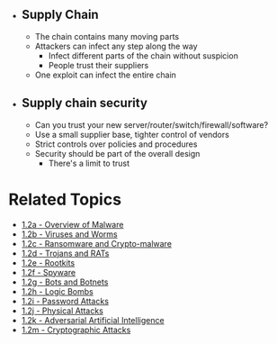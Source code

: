 - ## Supply Chain
	- The chain contains many moving parts
	- Attackers can infect any step along the way
		- Infect different parts of the chain without suspicion
		- People trust their suppliers
	- One exploit can infect the entire chain
- ## Supply chain security
	- Can you trust your new server/router/switch/firewall/software?
	- Use a small supplier base, tighter control of vendors
	- Strict controls over policies and procedures
	- Security should be part of the overall design
		- There's a limit to trust

# Related Topics
- [1.2a - Overview of Malware](1.2a-Overview-of-Malware.md)
- [1.2b - Viruses and Worms](1.2b-Viruses-and-Worms.md)
- [1.2c - Ransomware and Crypto-malware](1.2c-Ransomware-and-Crypto-malware.md)
- [1.2d - Trojans and RATs](1.2d-Trojans-and-RATs.md)
- [1.2e - Rootkits](1.2e-Rootkits.md)
- [1.2f - Spyware](1.2f-Spyware.md)
- [1.2g - Bots and Botnets](1.2g-Bots-and-Botnets.md)
- [1.2h - Logic Bombs](1.2h-Logic-Bombs.md)
- [1.2i - Password Attacks](1.2i-Password-Attacks.md)
- [1.2j - Physical Attacks](1.2j-Physical-Attacks.md)
- [1.2k - Adversarial Artificial Intelligence](1.2k-Adversarial-Artificial-Intelligence.md)
- [1.2m - Cryptographic Attacks](1.2m-Cryptographic-Attacks.md)